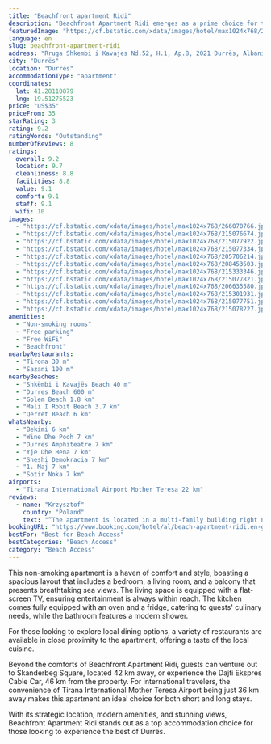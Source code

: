 ```yaml
---
title: "Beachfront apartment Ridi"
description: "Beachfront Apartment Ridi emerges as a prime choice for travelers seeking a serene beachfront escape in Durrës."
featuredImage: "https://cf.bstatic.com/xdata/images/hotel/max1024x768/266070766.jpg?k=6c641d7cb2f3ebdbd8bfefb80a79ed3e1fccf7d4b57be82c511072a8fdc5b548&o=&hp=1"
language: en
slug: beachfront-apartment-ridi
address: "Rruga Shkembi i Kavajes Nd.52, H.1, Ap.8, 2021 Durrës, Albania"
city: "Durrës"
location: "Durrës"
accommodationType: "apartment"
coordinates:
  lat: 41.28110879
  lng: 19.51275523
price: "US$35"
priceFrom: 35
starRating: 3
rating: 9.2
ratingWords: "Outstanding"
numberOfReviews: 8
ratings:
  overall: 9.2
  location: 9.7
  cleanliness: 8.8
  facilities: 8.8
  value: 9.1
  comfort: 9.1
  staff: 9.1
  wifi: 10
images:
  - "https://cf.bstatic.com/xdata/images/hotel/max1024x768/266070766.jpg?k=6c641d7cb2f3ebdbd8bfefb80a79ed3e1fccf7d4b57be82c511072a8fdc5b548&o=&hp=1"
  - "https://cf.bstatic.com/xdata/images/hotel/max1024x768/215076674.jpg?k=1f82e0d498c525e467ba7293e086f6662ff5097421d19c0db78d283ead322d4e&o=&hp=1"
  - "https://cf.bstatic.com/xdata/images/hotel/max1024x768/215077922.jpg?k=e427057262b9964bddefc3e968048ee97156ad404a8b00a5f4e36c4fc7e2f8d7&o=&hp=1"
  - "https://cf.bstatic.com/xdata/images/hotel/max1024x768/215077334.jpg?k=c67782e0800209184ffe95e346325ea6f35c966834984e1fa20b832b261149c4&o=&hp=1"
  - "https://cf.bstatic.com/xdata/images/hotel/max1024x768/205706214.jpg?k=1143cd662ff28eb5dc9275cbc4eb747fdaeb1f8b33bc1ab83423d26eab52300b&o=&hp=1"
  - "https://cf.bstatic.com/xdata/images/hotel/max1024x768/208453503.jpg?k=0a4b981ee9cf869cf27d559a3cb30872022ee1bad4b8890615fcaec7faf1815c&o=&hp=1"
  - "https://cf.bstatic.com/xdata/images/hotel/max1024x768/215333346.jpg?k=cc01066f3e00c84ef22a5866d50d8518aff10391220b8bc1b8aeaf26ffa7d577&o=&hp=1"
  - "https://cf.bstatic.com/xdata/images/hotel/max1024x768/215077821.jpg?k=bc3a17d82847d02c530329082aec8145a16b5930d2f88cab43bc72721d97bc30&o=&hp=1"
  - "https://cf.bstatic.com/xdata/images/hotel/max1024x768/206635580.jpg?k=d7e9708683f9aa4c7b5583b5ea9f731a4df6200ae413d9359a7f1aab51629b51&o=&hp=1"
  - "https://cf.bstatic.com/xdata/images/hotel/max1024x768/215301931.jpg?k=9a8c5ac0410b5dcd12cdedfaf0188ba6d8632433d54b122f0d1075fd42c60521&o=&hp=1"
  - "https://cf.bstatic.com/xdata/images/hotel/max1024x768/215077751.jpg?k=9495ae39841f58260cbdd07452569a0a57ee3bb26abc24a24531ad87acc5f5bb&o=&hp=1"
  - "https://cf.bstatic.com/xdata/images/hotel/max1024x768/215078227.jpg?k=222983e10310e8823629f491b36692053db20ce5875cef8dcf358faf856506e4&o=&hp=1"
amenities:
  - "Non-smoking rooms"
  - "Free parking"
  - "Free WiFi"
  - "Beachfront"
nearbyRestaurants:
  - "Tirona 30 m"
  - "Sazani 100 m"
nearbyBeaches:
  - "Shkëmbi i Kavajës Beach 40 m"
  - "Durres Beach 600 m"
  - "Golem Beach 1.8 km"
  - "Mali I Robit Beach 3.7 km"
  - "Qerret Beach 6 km"
whatsNearby:
  - "Bekimi 6 km"
  - "Wine Dhe Pooh 7 km"
  - "Durres Amphiteatre 7 km"
  - "Yje Dhe Hena 7 km"
  - "Sheshi Demokracia 7 km"
  - "1. Maj 7 km"
  - "Sotir Noka 7 km"
airports:
  - "Tirana International Airport Mother Teresa 22 km"
reviews:
  - name: "Krzysztof"
    country: "Poland"
    text: "“The apartment is located in a multi-family building right next to the beach. It is located on the second floor. Literally two minutes after leaving the apartment, we were on the beach. The owner was nice and helpful. The area we were in is a...”"
bookingURL: "https://www.booking.com/hotel/al/beach-apartment-ridi.en-gb.html?aid=8035640"
bestFor: "Best for Beach Access"
bestCategories: "Beach Access"
category: "Beach Access"
---
```


This non-smoking apartment is a haven of comfort and style, boasting a spacious layout that includes a bedroom, a living room, and a balcony that presents breathtaking sea views. The living space is equipped with a flat-screen TV, ensuring entertainment is always within reach. The kitchen comes fully equipped with an oven and a fridge, catering to guests' culinary needs, while the bathroom features a modern shower.

For those looking to explore local dining options, a variety of restaurants are available in close proximity to the apartment, offering a taste of the local cuisine.

Beyond the comforts of Beachfront Apartment Ridi, guests can venture out to Skanderbeg Square, located 42 km away, or experience the Dajti Ekspres Cable Car, 46 km from the property. For international travelers, the convenience of Tirana International Mother Teresa Airport being just 36 km away makes this apartment an ideal choice for both short and long stays.

With its strategic location, modern amenities, and stunning views, Beachfront Apartment Ridi stands out as a top accommodation choice for those looking to experience the best of Durrës.